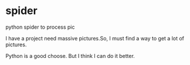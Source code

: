 # spider
python spider to process pic

I have a project need massive pictures.So, I must find a way to get a lot of pictures.

Python is a good choose. But I think I can do it better.

